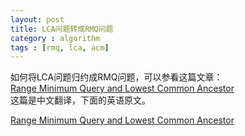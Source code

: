 ```yaml
---
layout: post
title: LCA问题转成RMQ问题
category : algorithm 
tags : [rmq, lca, acm]
---
```


如何将LCA问题归约成RMQ问题，可以参看这篇文章：  
[Range Minimum Query and Lowest Common Ancestor](http://www.cnblogs.com/drizzlecrj/archive/2007/10/23/933472.html)  
这篇是中文翻译，下面的英语原文。  

[Range Minimum Query and Lowest Common Ancestor](www.topcoder.com/tc?module=Static&d1=tutorials&d2=lowestCommonAncestorwww.topcoder.com/tc?module=Static&d1=tutorials&d2=lowestCommonAncestor)  

